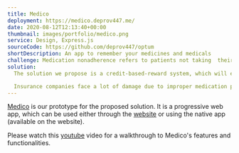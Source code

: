 ```yaml
---
title: Medico
deployment: https://medico.deprov447.me/
date: 2020-08-12T12:13:40+00:00
thumbnail: images/portfolio/medico.png
service: Design, Express.js
sourceCode: https://github.com/deprov447/optum
shortDescription: An app to remember your medicines and medicals
challenge: Medication nonadherence refers to patients not taking  their prescribed medications at required frequency or prematurely abandoning the treatment process. Not only does it hurts the patient with delayed curing and unexpected outcomes, but it puts huge burden on already stressed healthcare ecosystem. Ensuring medical adherence can ease burden from healthcare ecosystem and reduce overall healthcare cost for all the stakeholders including UnitedHealthcare, largest health insurance company in the U.S. with approximately 70 million members.
solution:
  The solution we propose is a credit-based-reward system, which will encourage the users to not only stick to the full medication course for better curing process but also to enjoy insurance benefits and discounts on medical bills.

  Insurance companies face a lot of damage due to improper medication procedure. Using this system, they can also ensure that the patient is regular and develop reputations for individual patient on basis of whether or not they stick to the medication, and then systematically reward them.
---
```


[Medico](https://medico.deprov447.me/) is our prototype for the proposed solution. It is a progressive web app, which can be used either through the [website](https://medico.deprov447.me/) or using the native app (available on the website).

Please watch this [youtube](https://youtu.be/7pq2HFr2kMc) video for a walkthrough to Medico's features and functionalities.
